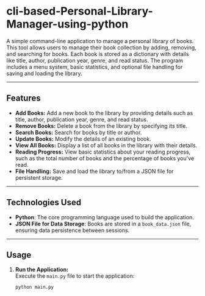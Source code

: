 ﻿# cli-based-Personal-Library-Manager-using-python

A simple command-line application to manage a personal library of books. This tool allows users to manage their book collection by adding, removing, and searching for books. Each book is stored as a dictionary with details like title, author, publication year, genre, and read status. The program includes a menu system, basic statistics, and optional file handling for saving and loading the library.

---

## Features

- **Add Books:** Add a new book to the library by providing details such as title, author, publication year, genre, and read status.
- **Remove Books:** Delete a book from the library by specifying its title.
- **Search Books:** Search for books by title or author.
- **Update Books:** Modify the details of an existing book.
- **View All Books:** Display a list of all books in the library with their details.
- **Reading Progress:** View basic statistics about your reading progress, such as the total number of books and the percentage of books you've read.
- **File Handling:** Save and load the library to/from a JSON file for persistent storage.

---

## Technologies Used

- **Python**: The core programming language used to build the application.
- **JSON File for Data Storage**: Books are stored in a `book_data.json` file, ensuring data persistence between sessions.

---

## Usage

1. **Run the Application:**  
   Execute the `main.py` file to start the application:
   
   ```bash
   python main.py


